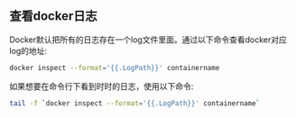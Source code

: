 

## 查看docker日志

Docker默认把所有的日志存在一个log文件里面。通过以下命令查看docker对应log的地址:
```bash
docker inspect --format='{{.LogPath}}' containername
```


如果想要在命令行下看到时时的日志，使用以下命令:

```bash
tail -f `docker inspect --format='{{.LogPath}}' containername`
```

